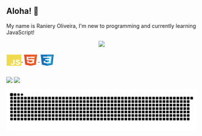 ## Aloha! 🤙 
My name is Raniery Oliveira, I'm new to programming and currently learning JavaScript!

<div align="center">
  <a href="https://github.com/ranieryoliveira">
  <img height="180em" src="https://github-readme-stats.vercel.app/api?username=ranieryoliveira&show_icons=true&theme=dark&include_all_commits=true&count_private=true"/>
  <!-- <img height="180em" src="https://github-readme-stats.vercel.app/api/top-langs/?username=ranieryoliveira&layout=compact&langs_count=7&theme=dark"/> -->
</div>
<div style="display: inline_block"><br>
  <img align="center" alt="Js" height="30" width="40" src="https://raw.githubusercontent.com/devicons/devicon/master/icons/javascript/javascript-plain.svg">
  <img align="center" alt="HTML" height="30" width="40" src="https://raw.githubusercontent.com/devicons/devicon/master/icons/html5/html5-original.svg">
  <img align="center" alt="CSS" height="30" width="40" src="https://raw.githubusercontent.com/devicons/devicon/master/icons/css3/css3-original.svg">
</div>
  
##
  
  <div> 
  <a href = "mailto:raniery.oliveira@gmail.com" target="_blank"><img src="https://img.shields.io/badge/-Gmail-%23333?style=for-the-badge&logo=gmail&logoColor=white" target="_blank"></a>
  <a href="https://www.linkedin.com/in/raniery-oliveira/" target="_blank"><img src="https://img.shields.io/badge/-LinkedIn-%230077B5?style=for-the-badge&logo=linkedin&logoColor=white" target="_blank"></a> 
 
  ![Snake animation](https://github.com/ranieryoliveira/ranieryoliveira/blob/output/github-contribution-grid-snake.svg)
 
</div>
  
  
  

